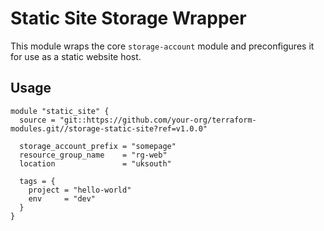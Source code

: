 # Static Site Storage Wrapper

This module wraps the core `storage-account` module and preconfigures it for use as a static website host.

## Usage

```hcl
module "static_site" {
  source = "git::https://github.com/your-org/terraform-modules.git//storage-static-site?ref=v1.0.0"

  storage_account_prefix = "somepage"
  resource_group_name    = "rg-web"
  location               = "uksouth"

  tags = {
    project = "hello-world"
    env     = "dev"
  }
}
